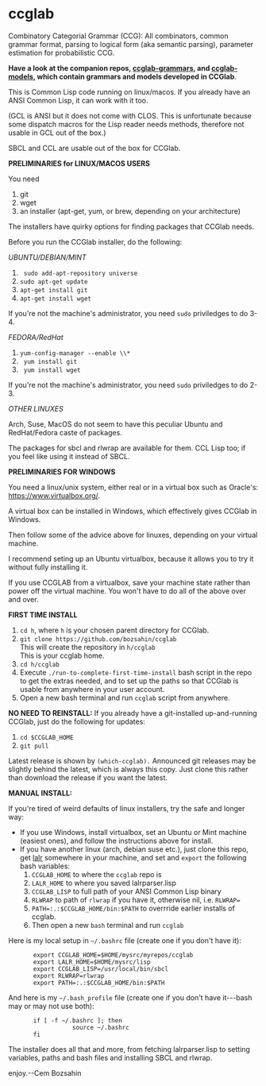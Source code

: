 # ccglab
Combinatory Categorial Grammar (CCG): All combinators, common grammar format, parsing to logical form (aka semantic parsing), parameter estimation for probabilistic CCG.

<b>Have a look at the companion repos, <a href="https://github.com/bozsahin/ccglab-grammars">ccglab-grammars</a>, 
and <a href="https://github.com/bozsahin/ccglab-models">ccglab-models</a>, which contain grammars and models developed in CCGlab</b>.

This is Common Lisp code running on linux/macos. If you already have an ANSI Common Lisp, it can work with it too.

(GCL is ANSI but it does not come with CLOS. This is unfortunate because some dispatch macros
for the Lisp reader needs methods, therefore not usable in GCL out of the box.)

SBCL and CCL are usable out of the box for CCGlab. 

<b>PRELIMINARIES for LINUX/MACOS USERS</b>

You need
<ol>
<li> git
<li> wget
<li> an installer (apt-get, yum, or brew, depending on your architecture)
</ol>

The installers have quirky options for finding packages that CCGlab needs.

Before you run the CCGlab installer, do the following:

<em>UBUNTU/DEBIAN/MINT</em>

<ol>
<li> <code> sudo add-apt-repository universe</code>

<li> <code>sudo apt-get update</code>

<li> <code>apt-get install git</code>

<li> <code>apt-get install wget</code>
</ol>

If you're not the machine's administrator, you need <code>sudo</code> priviledges to do 3-4.

<em>FEDORA/RedHat</em>

<ol>
<li> <code>yum-config-manager --enable \\*</code>
<li> <code> yum install git</code>
<li> <code> yum install wget</code>
</ol>

If you're not the machine's administrator, you need <code>sudo</code> priviledges to do 2-3.

<em>OTHER LINUXES</em>

Arch, Suse, MacOS do not seem to have this peculiar Ubuntu and RedHat/Fedora caste of packages. 

The packages for sbcl and rlwrap are available for them. CCL Lisp too; if you feel like using it instead of SBCL.

<b>PRELIMINARIES FOR WINDOWS</b>

You need a linux/unix system, either real or in a virtual box such as Oracle's: https://www.virtualbox.org/.

A virtual box can be installed in Windows, which effectively gives CCGlab in Windows.

Then follow some of the advice above for linuxes, depending on your virtual machine.

I recommend seting up an Ubuntu virtualbox, because it allows you to try it without fully installing it.

If you use CCGLAB from a virtualbox, save your machine state rather than power off the virtual machine.
You won't have to do all of the above over and over.

<B>FIRST TIME INSTALL</B>

<ol>
<li> <code>cd h</code>, where <code>h</code> is your chosen parent directory for CCGlab.
<li> <code>git clone https://github.com/bozsahin/ccglab</code>
<br>This will create the repository in <code>h/ccglab</code>
<br>This is your ccglab home.
<li> <code>cd h/ccglab</code>
<li> Execute <code>./run-to-complete-first-time-install</code> bash script in the repo to get the extras needed, and to set up the paths so that CCGlab is usable from anywhere in your user account. <br>
<li> Open a new bash terminal and run <code>ccglab</code> script from anywhere.
</ol>

<b>NO NEED TO REINSTALL:</b> If you already have a git-installed up-and-running CCGlab, just do the following for updates:

<ol>
<li><code>cd $CCGLAB_HOME</code>
<li><code>git pull</code>
</ol>

Latest release is shown by <code>(which-ccglab).</code> Announced git releases may be slightly behind the latest,
which is always this copy. Just clone this rather than download the release if you want the latest.

<B>MANUAL INSTALL:</B>

If you're tired of weird defaults of linux installers, try the safe and longer way:

<ul>
<li> If you use Windows, install virtualbox, set an Ubuntu or Mint machine (easiest ones), and follow the instructions above for install.
<li> If you have another linux (arch, debian suse etc.), just clone this repo, get <a href="http://web.science.mq.edu.au/~mjohnson/code/lalrparser.lisp">lalr</a>
somewhere in your machine, and set and <code>export</code> the following bash variables:
<ol>
<li><code>CCGLAB_HOME</code> to where the <code>ccglab</code> repo is
<li><code>LALR_HOME</code> to where you saved lalrparser.lisp
<li><code>CCGLAB_LISP</code> to full path of your ANSI Common Lisp binary
<li><code>RLWRAP</code> to path of <code>rlwrap</code> if you have it, otherwise nil, i.e. <code>RLWRAP=</code>
<li><code>PATH=:.:$CCGLAB_HOME/bin:$PATH</code> to overrride earlier installs of ccglab.
<li> Then open a new <code>bash</code> terminal and run <code>ccglab</code>
</ol>
</ul>

Here is my local setup in <code>~/.bashrc</code> file (create one if you don't have it):

           export CCGLAB_HOME=$HOME/mysrc/myrepos/ccglab
           export LALR_HOME=$HOME/mysrc/lisp
           export CCGLAB_LISP=/usr/local/bin/sbcl
           export RLWRAP=rlwrap
           export PATH=:.:$CCGLAB_HOME/bin:$PATH 
           
And here is my <code>~/.bash_profile</code> file (create one if you don't have it---bash may or may not use both):

           if [ -f ~/.bashrc ]; then
                      source ~/.bashrc
           fi

The installer does all that and more, from fetching lalrparser.lisp to setting variables, paths and bash files and installing
SBCL and rlwrap.

enjoy.--Cem Bozsahin
